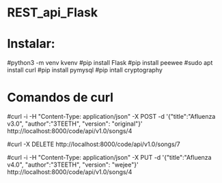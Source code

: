 # REST_api_Flask


# Instalar:

#python3 -m venv kvenv 
#pip install Flask
#pip install peewee
#sudo apt install curl
#pip install pymysql
#pip intall cryptography

# Comandos de curl

#curl -i -H "Content-Type: application/json" -X POST -d '{"title":"Afluenza v3.0", "author":"3TEETH", "version": "original"}' http://localhost:8000/code/api/v1.0/songs/4   

#curl -X DELETE  http://localhost:8000/code/api/v1.0/songs/7 

#curl -i -H "Content-Type: application/json" -X PUT -d '{"title":"Afluenza v4.0", "author":"3TEETH", "version": "wejee"}' http://localhost:8000/code/api/v1.0/songs/4 
